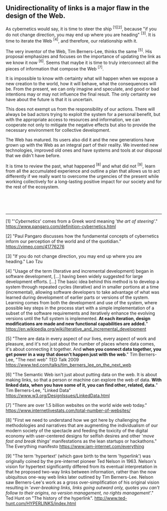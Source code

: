 ## Unidirectionality of links is a major flaw in the design of the Web.

As cybernetics would say, it is time to steer the ship <sup>[1][2]</sup>, because "if you do not change direction, you may end up where you are heading" <sup>[3]</sup>. It is time to iterate the Web <sup>[4]</sup>, and therefore, our relationship with it.

The very inventor of the Web, Tim Berners-Lee, thinks the same <sup>[5]</sup>. His proposal emphasizes and focuses on the importance of updating the link as we know it now <sup>[6]</sup>. Seems that maybe it is time to truly interconnect all the pieces of information that compose the Web <sup>[7]</sup>.

It is impossible to know with certainty what will happen when we expose a new creation to the world, how it will behave, what the consequences will be. From the present, we can only imagine and speculate, and good or bad intentions may or may not influence the final result. The only certainty we have about the future is that it is uncertain.

This does not exempt us from the responsibility of our actions. There will always be bad actors trying to exploit the system for a personal benefit, but with the appropriate access to resources and information, we can cooperate not only to mitigate the negative effects but also to provide the necessary environment for collective development.

The Web has matured. Its users also did it and the new generations have grown up with the Web as an integral part of their reality. We invented new technologies, improved old ones and have systems and tools at our disposal that we didn't have before.

It is time to review the past, what happened <sup>[8]</sup> and what did not <sup>[9]</sup>, learn from all the accumulated experience and outline a plan that allows us to act differently if we really want to overcome the urgencies of the present while working collectively for a long-lasting positive impact for our society and for the rest of the ecosystem.

<br><br><br>

---

[1] "'*Cybernetics*' comes from a Greek word meaning '*the art of steering*'." https://www.pangaro.com/definition-cybernetics.html

[2] "Paul Pangaro discusses how the fundamental concepts of cybernetics inform our perception of the world and of the quotidian." https://vimeo.com/41776276

[3] "If you do not change direction, you may end up where you are heading." Lao Tzu

[4] "Usage of the term (Iterative and incremental development) began in software development, [...] having been widely suggested for large development efforts. [...] The basic idea behind this method is to develop a system through repeated cycles (iterative) and in smaller portions at a time (incremental), allowing software developers to take advantage of what was learned during development of earlier parts or versions of the system. Learning comes from both the development and use of the system, where possible key steps in the process start with a simple implementation of a subset of the software requirements and iteratively enhance the evolving versions until the full system is implemented. **At each iteration, design modifications are made and new functional capabilities are added.**" https://en.wikipedia.org/wiki/Iterative_and_incremental_development

[5] "There are data in every aspect of our lives, every aspect of work and pleasure, and it's not just about the number of places where data comes, it's about connecting it together. And **when you connect data together, you get power in a way that doesn't happen just with the web**." Tim Berners-Lee, "The next web" TED Talk 2009 https://www.ted.com/talks/tim_berners_lee_on_the_next_web

[6] "The Semantic Web isn't just about putting data on the web. It is about making links, so that a person or machine can explore the web of data. **With linked data, when you have some of it, you can find other, related, data.**" Tim Berners-Lee, "Linked Data" https://www.w3.org/DesignIssues/LinkedData.html

[7] "There are over 1.5 billion websites on the world wide web today." https://www.internetlivestats.com/total-number-of-websites/

[8] "First we need to understand how we got here by challenging the methodologies and narratives that are augmenting the individualism of our modern society of the spectacle and feeding the toxicity of the digital economy with user-centered designs for selfish desires and other '*move fast and break things*' manifestations as the lean startups or hackathons." The Everything manifesto https://www.iam-internet.com/everything

[9] "The term 'hypertext' (which gave birth to the term 'hyperlink') was originally coined by the pre-internet pioneer Ted Nelson in 1963. Nelson's vision for hypertext significantly differed from its eventual interpretation in that he proposed two-way links between information, rather than the now ubiquitous one-way web links later outlined by Tim Berners-Lee. Nelson saw Berners-Lee's work as a gross over-simplification of his original vision resulting in '*ever-breaking links, links going outward only, quotes you can't follow to their origins, no version management, no rights management*'." Ted Hunt on "The history of the hyperlink". http://www.ted-hunt.com/HYPERLINKS/index.html